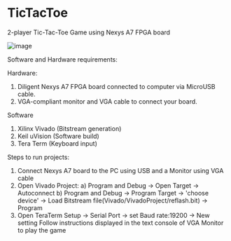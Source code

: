 # TicTacToe

2-player Tic-Tac-Toe Game using Nexys A7 FPGA board

![image](https://github.com/apek4/TicTacToe/assets/114537462/ae722e42-3fa4-4a0a-ad13-1d1aab09bc7e)

Software and Hardware requirements:

Hardware:
  1. Diligent Nexys A7 FPGA board connected to computer via MicroUSB cable. 
  2. VGA-compliant monitor and VGA cable to connect your board.

Software
  1. Xilinx Vivado (Bitstream generation)
  2. Keil uVision (Software build)
  3. Tera Term (Keyboard input)

Steps to run projects:

1. Connect Nexys A7 board to the PC using USB and a Monitor using VGA cable
2. Open Vivado Project:
    a) Program and Debug -> Open Target -> Autoconnect
    b) Program and Debug -> Program Target -> 'choose device' -> Load Bitstream file(Vivado/VivadoProject/reflash.bit) -> Program
3. Open TeraTerm
    Setup -> Serial Port -> set Baud rate:19200 -> New setting
    Follow instructions displayed in the text console of VGA Monitor to play the game
    
    
